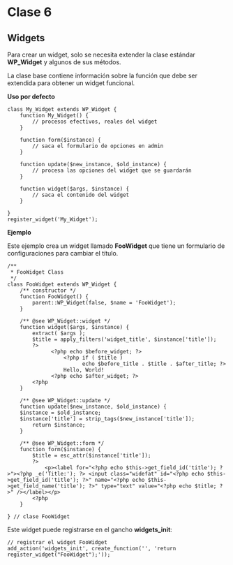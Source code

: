# Clase 6

[comment]: # (Faltantes:)
[comment]: # ([Intro OOP])
[comment]: # ([The Loop])

## Widgets

Para crear un widget, solo se necesita extender la clase estándar **WP_Widget** y algunos de sus métodos.

La clase base contiene información sobre la función que debe ser extendida para obtener un widget funcional.

**Uso por defecto**

```
class My_Widget extends WP_Widget {
	function My_Widget() {
		// procesos efectivos, reales del widget
	}

	function form($instance) {
		// saca el formulario de opciones en admin
	}

	function update($new_instance, $old_instance) {
		// procesa las opciones del widget que se guardarán
	}

	function widget($args, $instance) {
		// saca el contenido del widget
	}

}
register_widget('My_Widget');
```

**Ejemplo**

Este ejemplo crea un widget llamado **FooWidget** que tiene un formulario de configuraciones para cambiar el título.

```
/**
 * FooWidget Class
 */
class FooWidget extends WP_Widget {
    /** constructor */
    function FooWidget() {
        parent::WP_Widget(false, $name = 'FooWidget');
    }

    /** @see WP_Widget::widget */
    function widget($args, $instance) {		
        extract( $args );
        $title = apply_filters('widget_title', $instance['title']);
        ?>
              <?php echo $before_widget; ?>
                  <?php if ( $title )
                        echo $before_title . $title . $after_title; ?>
                  Hello, World!
              <?php echo $after_widget; ?>
        <?php
    }

    /** @see WP_Widget::update */
    function update($new_instance, $old_instance) {				
	$instance = $old_instance;
	$instance['title'] = strip_tags($new_instance['title']);
        return $instance;
    }

    /** @see WP_Widget::form */
    function form($instance) {				
        $title = esc_attr($instance['title']);
        ?>
            <p><label for="<?php echo $this->get_field_id('title'); ?>"><?php _e('Title:'); ?> <input class="widefat" id="<?php echo $this->get_field_id('title'); ?>" name="<?php echo $this->get_field_name('title'); ?>" type="text" value="<?php echo $title; ?>" /></label></p>
        <?php
    }

} // clase FooWidget
```

Este widget puede registrarse en el gancho **widgets_init**:

```
// registrar el widget FooWidget
add_action('widgets_init', create_function('', 'return register_widget("FooWidget");'));
```

